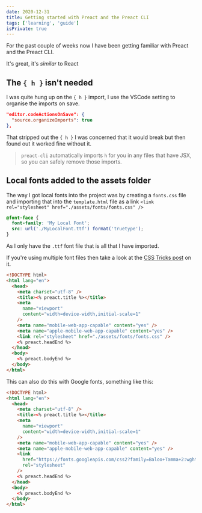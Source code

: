 ```yaml
---
date: 2020-12-31
title: Getting started with Preact and the Preact CLI
tags: ['learning', 'guide']
isPrivate: true
---
```


For the past couple of weeks now I have been getting familiar with
Preact and the Preact CLI.

It's great, it's _similar_ to React

## The `{ h }` isn't needed

I was quite hung up on the `{ h }` import, I use the VSCode setting to
organise the imports on save.

```json
"editor.codeActionsOnSave": {
  "source.organizeImports": true
},
```

That stripped out the `{ h }` I was concerned that it would break but
then found out it worked fine without it.

> `preact-cli` automatically imports `h` for you in any files that
> have JSX, so you can safely remove those imports.

## Local fonts added to the assets folder

The way I got local fonts into the project was by creating a
`fonts.css` file and importing that into the `template.html` file as a
link `<link rel="stylesheet" href="./assets/fonts/fonts.css" />`

```css
@font-face {
  font-family: 'My Local Font';
  src: url('./MyLocalFont.ttf') format('truetype');
}
```

As I only have the `.ttf` font file that is all that I have imported.

If you're using multiple font files then take a look at the [CSS
Tricks post] on it.

```html
<!DOCTYPE html>
<html lang="en">
  <head>
    <meta charset="utf-8" />
    <title><% preact.title %></title>
    <meta
      name="viewport"
      content="width=device-width,initial-scale=1"
    />
    <meta name="mobile-web-app-capable" content="yes" />
    <meta name="apple-mobile-web-app-capable" content="yes" />
    <link rel="stylesheet" href="./assets/fonts/fonts.css" />
    <% preact.headEnd %>
  </head>
  <body>
    <% preact.bodyEnd %>
  </body>
</html>
```

This can also do this with Google fonts, something like this:

```html
<!DOCTYPE html>
<html lang="en">
  <head>
    <meta charset="utf-8" />
    <title><% preact.title %></title>
    <meta
      name="viewport"
      content="width=device-width,initial-scale=1"
    />
    <meta name="mobile-web-app-capable" content="yes" />
    <meta name="apple-mobile-web-app-capable" content="yes" />
    <link
      href="https://fonts.googleapis.com/css2?family=Baloo+Tamma+2:wght@400;700&family=BioRhyme+Expanded:wght@400;700&display=swap"
      rel="stylesheet"
    />
    <% preact.headEnd %>
  </head>
  <body>
    <% preact.bodyEnd %>
  </body>
</html>
```

<!-- Links -->

[css tricks post]:
  https://css-tricks.com/snippets/css/using-font-face/
